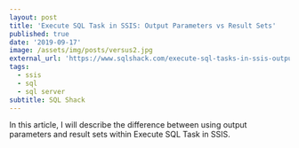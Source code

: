 ```yaml
---
layout: post
title: 'Execute SQL Task in SSIS: Output Parameters vs Result Sets'
published: true
date: '2019-09-17'
image: /assets/img/posts/versus2.jpg
external_url: 'https://www.sqlshack.com/execute-sql-tasks-in-ssis-output-parameters-vs-result-sets/'
tags:
  - ssis
  - sql
  - sql server
subtitle: SQL Shack
---
```

In this article, I will describe the difference between using output parameters and result sets within Execute SQL Task in SSIS.
